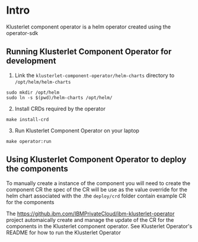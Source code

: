# Intro 
Klusterlet component operator is a helm operator created using the operator-sdk


## Running Klusterlet Component Operator for development 
1. Link the `klusterlet-component-operator/helm-charts` directory to `/opt/helm/helm-charts`
```
sudo mkdir /opt/helm
sudo ln -s $(pwd)/helm-charts /opt/helm/
```

2. Install CRDs required by the operator 
```
make install-crd
```

3. Run Klusterlet Component Operator on your laptop
```
make operator:run
```

## Using Klusterlet Component Operator to deploy the components 
To manually create a instance of the component you will need to create the component CR the spec of the CR will be use as the value override for the helm chart associated with the .the `deploy/crd` folder contain example CR for the components 

The https://github.ibm.com/IBMPrivateCloud/ibm-klusterlet-operator project automaically create and manage the update of the CR for the components in the Klusterlet component operator. See Klusterlet Operator's README for how to run the Klusterlet Operator
